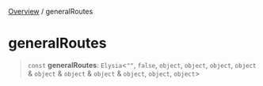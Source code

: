 [Overview](../index.md) / generalRoutes

# generalRoutes

> `const` **generalRoutes**: `Elysia`\<`""`, `false`, `object`, `object`, `object`, `object` & `object` & `object` & `object` & `object`, `object`, `object`\>
